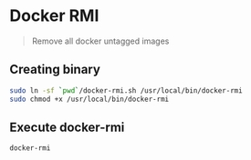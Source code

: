 # Docker RMI #
> Remove all docker untagged images

## Creating binary
```sh
sudo ln -sf `pwd`/docker-rmi.sh /usr/local/bin/docker-rmi
sudo chmod +x /usr/local/bin/docker-rmi
```

## Execute docker-rmi
```sh
docker-rmi
```
